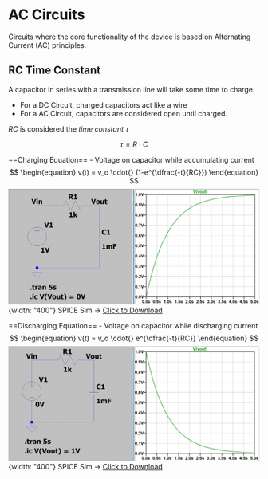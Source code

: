 # AC Circuits

Circuits where the core functionality of the device is based on Alternating Current (AC) principles.

## RC Time Constant

A capacitor in series with a transmission line will take some time to charge. 

* For a DC Circuit, charged capacitors act like a wire
* For a AC Circuit, capacitors are considered open until charged.

$RC$  is considered the *time constant* $\tau{}$

$$
\tau{} = R \cdot{} C
$$

==Charging Equation== - Voltage on capacitor while accumulating current
$$
\begin{equation}
v(t) = v_o \cdot{} (1-e^{\dfrac{-t}{RC}})
\end{equation}
$$
![](images/RC-ChargingSim.JPG){width: "400"}
SPICE Sim -> [Click to Download](SPICE-files/RC-Charging.asc)

==Discharging Equation== - Voltage on capacitor while discharging current
$$
\begin{equation}
v(t) = v_o \cdot{} e^{\dfrac{-t}{RC}}
\end{equation}
$$
![](images/RC-DischargingSim.JPG){width: "400"}
SPICE Sim -> [Click to Download](SPICE-files/RC-Discharging.asc)